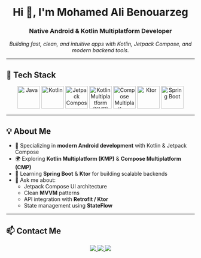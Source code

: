 <h1 align="center">Hi 👋, I'm Mohamed Ali Benouarzeg</h1>
<h3 align="center">Native Android & Kotlin Multiplatform Developer</h3>

<p align="center"><em>Building fast, clean, and intuitive apps with Kotlin, Jetpack Compose, and modern backend tools.</em></p>

---

## 🧰 Tech Stack

<p align="center">
  <!-- Java -->
  <img src="https://techicons.dev/icons/java.svg" alt="Java" width="60" />

  <!-- Kotlin -->
  <img src="https://techicons.dev/icons/kotlin.svg" alt="Kotlin" width="60" />

  <!-- Jetpack Compose -->
  <img src="https://logo.svgcdn.com/d/jetpackcompose-original.png" alt="Jetpack Compose" width="60" />

  <!-- Kotlin Multiplatform (KMP) -->
  <img src="https://logo.svgcdn.com/l/kotlin-multiplatform.png" alt="Kotlin Multiplatform (KMP)" width="60" />

  <!-- Compose Multiplatform (CMP) - host your own PNG/SVG -->
  <img src="https://your-repo-url/assets/cmp-logo.png" alt="Compose Multiplatform (CMP)" width="60" />

  <!-- Ktor - host your own PNG/SVG -->
  <img src="https://your-repo-url/assets/ktor-logo.png" alt="Ktor" width="60" />

  <!-- Spring Boot - host your own PNG/SVG -->
  <img src="https://your-repo-url/assets/springboot-logo.png" alt="Spring Boot" width="60" />
</p>

---

## 💡 About Me

- 📱 Specializing in **modern Android development** with Kotlin & Jetpack Compose  
- 🌍 Exploring **Kotlin Multiplatform (KMP)** & **Compose Multiplatform (CMP)**  
- 🧠 Learning **Spring Boot** & **Ktor** for building scalable backends  
- 💬 Ask me about:
  - Jetpack Compose UI architecture  
  - Clean **MVVM** patterns  
  - API integration with **Retrofit / Ktor**  
  - State management using **StateFlow**  

---

## 📫 Contact Me

<p align="center">
  <a href="mailto:mohamedbenouarzeg1@gmail.com">
    <img src="https://img.shields.io/badge/Email-D14836?style=for-the-badge&logo=gmail&logoColor=white" />
  </a>
  <a href="https://www.linkedin.com/in/mohamed-ali-benouarzeg-3b55582b2/">
    <img src="https://img.shields.io/badge/LinkedIn-0A66C2?style=for-the-badge&logo=linkedin&logoColor=white" />
  </a>
  <a href="https://instagram.com/mhx.kt">
    <img src="https://img.shields.io/badge/Instagram-E4405F?style=for-the-badge&logo=instagram&logoColor=white" />
  </a>
</p>
